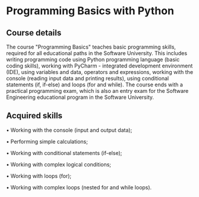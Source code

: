# Programming Basics with Python
## Course details
The course "Programming Basics" teaches basic programming skills, required for all educational paths in the Software University. 
This includes writing programming code using Python programming language (basic coding skills), working with PyCharm - integrated development environment (IDE), 
using variables and data, operators and expressions, working with the console (reading input data and printing results), using conditional statements (if, if-else) 
and loops (for and while). The course ends with a practical programming exam, which is also an entry exam for the Software Engineering educational program in the Software University.

## Acquired skills
•	Working with the console (input and output data);

•	Performing simple calculations;

•	Working with conditional statements (if-else);

•	Working with complex logical conditions;

•	Working with loops (for);

•	Working with complex loops (nested for and while loops).
